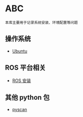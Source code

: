 # ABC
    本库主要用于记录系统安装、环境配置等问题

## 操作系统

* [Ubuntu](./OS/ubuntu.md)

## ROS 平台相关
* [ROS 安装](./ROS/ROS.md)

## 其他 python 包
* [pyscan](./python-packages/pyscan.md)
